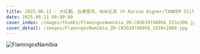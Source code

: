 ```yaml
---
title: 2025.06.11 - 大红鹳，吕德里茨，纳米比亚 (© Karine Aigner/TANDEM Stills + Motion)
date: 2025.06.11 00:00:00
cover_index: /images/thumbs/FlamingosNamibia_ZH-CN3639748956_533x300.jpg
cover_detail: /images/FlamingosNamibia_ZH-CN3639748956_1920x1080.jpg
---
```


![FlamingosNamibia](/images/FlamingosNamibia_ZH-CN3639748956_1920x1080.jpg)
